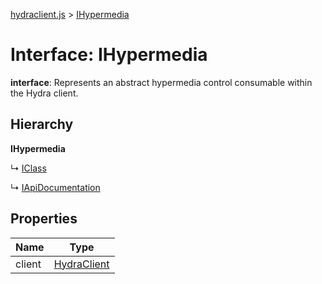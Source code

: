 [hydraclient.js](../README.md) > [IHypermedia](../interfaces/ihypermedia.md)



# Interface: IHypermedia

**interface**: Represents an abstract hypermedia control consumable within the Hydra client.

## Hierarchy

**IHypermedia**

↳  [IClass](iclass.md)




↳  [IApiDocumentation](iapidocumentation.md)









## Properties

| Name  | Type                
| ------ | ------------------- 
| client | [HydraClient](../classes/hydraclient.md)


